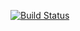 [![Build Status](https://travis-ci.org/gal1l0/report_deck.svg?branch=master)](https://travis-ci.org/gal1l0/report_deck)
